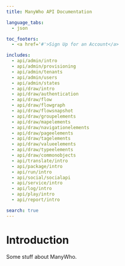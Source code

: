 ```yaml
---
title: ManyWho API Documentation

language_tabs:
  - json

toc_footers:
  - <a href='#'>Sign Up for an Account</a>

includes:
  - api/admin/intro
  - api/admin/provisioning
  - api/admin/tenants
  - api/admin/users
  - api/admin/states
  - api/draw/intro
  - api/draw/authentication
  - api/draw/flow
  - api/draw/flowgraph
  - api/draw/flowsnapshot
  - api/draw/groupelements
  - api/draw/mapelements
  - api/draw/navigationelements
  - api/draw/pageelements
  - api/draw/tagelements
  - api/draw/valueelements
  - api/draw/typeelements
  - api/draw/commonobjects
  - api/translate/intro
  - api/package/intro
  - api/run/intro
  - api/social/socialapi
  - api/service/intro
  - api/log/intro
  - api/play/intro
  - api/report/intro

search: true
---
```


# Introduction

Some stuff about ManyWho.
